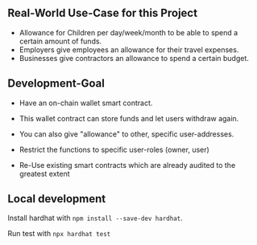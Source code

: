 
## Real-World Use-Case for this Project

- Allowance for Children per day/week/month to be able to spend a certain amount of funds.
- Employers give employees an allowance for their travel expenses.
- Businesses give contractors an allowance to spend a certain budget.

## Development-Goal
- Have an on-chain wallet smart contract.

- This wallet contract can store funds and let users withdraw again.

- You can also give "allowance" to other, specific user-addresses.

- Restrict the functions to specific user-roles (owner, user)

- Re-Use existing smart contracts which are already audited to the greatest extent

## Local development

Install hardhat with `npm install --save-dev hardhat`.

Run test with `npx hardhat test`